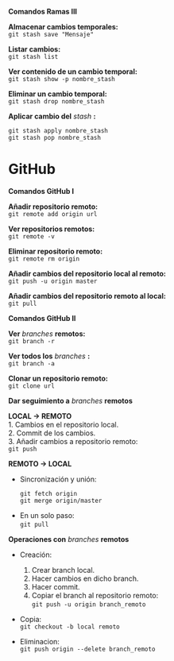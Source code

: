 **Comandos Ramas III**

  **Almacenar cambios temporales:**  
  `git stash save "Mensaje"`

  **Listar cambios:**   
  `git stash list`    

  **Ver contenido de un cambio temporal:**  
  `git stash show -p nombre_stash`    

  **Eliminar un cambio temporal:**  
  `git stash drop nombre_stash`   

  **Aplicar cambio del** *stash* **:**
  ~~~
  git stash apply nombre_stash
  git stash pop nombre_stash
  ~~~   

# **GitHub**
**Comandos GitHub I**

  **Añadir repositorio remoto:**  
  `git remote add origin url`   

  **Ver repositorios remotos:**   
  `git remote -v`   

  **Eliminar repositorio remoto:**  
  `git remote rm origin`    

  **Añadir cambios del repositorio local al remoto:**   
  `git push -u origin master`   

  **Añadir cambios del repositorio remoto al local:**   
  `git pull`    

**Comandos GitHub II**  

  **Ver** *branches* **remotos:**   
  `git branch -r`   

  **Ver todos los** *branches* **:**   
  `git branch -a`   

  **Clonar un repositorio remoto:**   
  `git clone url`   

**Dar seguimiento a** *branches* **remotos**  

  **LOCAL -> REMOTO**   
    1. Cambios en el repositorio local.   
    2. Commit de los cambios.   
    3. Añadir cambios a repositorio remoto:   
    `git push`

  **REMOTO -> LOCAL**   
  * Sincronización y unión:   
    ~~~
    git fetch origin
    git merge origin/master
    ~~~   
  * En un solo paso:    
    `git pull`

**Operaciones con** *branches* **remotos**  

  * Creación:
    1. Crear branch local.
    2. Hacer cambios en dicho branch.
    3. Hacer commit.
    4. Copiar el branch al repositorio remoto:    
    `git push -u origin branch_remoto`

  * Copia:    
  `git checkout -b local remoto`    

  * Eliminacion:    
  `git push origin --delete branch_remoto`

